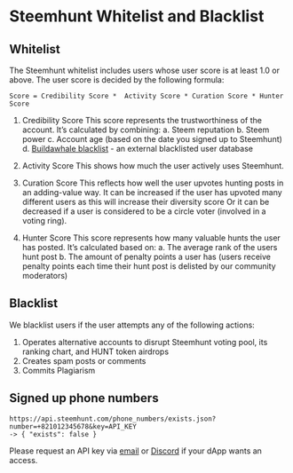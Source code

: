 # Steemhunt Whitelist and Blacklist

## Whitelist

The Steemhunt whitelist includes users whose user score is at least 1.0 or above. The user score is decided by the following formula:
```
Score = Credibility Score *  Activity Score * Curation Score * Hunter Score
```

1. Credibility Score
This score represents the trustworthiness of the account. It’s calculated by combining:
  a. Steem reputation
  b. Steem power
  c. Account age (based on the date you signed up to Steemhunt)
  d. [Buildawhale blacklist](https://github.com/themarkymark-steem/buildawhaleblacklist) - an external blacklisted user database

2. Activity Score
This shows how much the user actively uses Steemhunt.

3. Curation Score
This reflects how well the user upvotes hunting posts in an adding-value way. It can be increased if the user has upvoted many different users as this will increase their diversity score  Or it can be decreased if a user is considered to be a circle voter (involved in a voting ring).


4. Hunter Score
This score represents how many valuable hunts the user has posted. It’s calculated based on:
  a. The average rank of the users hunt post
  b. The amount of penalty points a user has (users receive penalty points each time their hunt post is delisted by our community moderators)

## Blacklist
We blacklist users if the user attempts any of the following actions:

1. Operates alternative accounts to disrupt Steemhunt voting pool, its ranking chart, and HUNT token airdrops
2. Creates spam posts or comments
3. Commits Plagiarism

## Signed up phone numbers
```
https://api.steemhunt.com/phone_numbers/exists.json?number=+821012345678&key=API_KEY
-> { "exists": false }
```

Please request an API key via [email](steemhunt@gmail.com) or [Discord](https://discord.gg/uekggj6) if your dApp wants an access.

